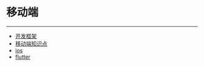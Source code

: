 # 移动端

***

- [开发框架](https://github.com/mazhiwen/study-notes/tree/master/mobile/APP.md)
- [移动端知识点](https://github.com/mazhiwen/study-notes/tree/master/mobile/basic.md)
- [ios](https://github.com/mazhiwen/study-notes/tree/master/mobile/ios)
- [flutter](https://github.com/mazhiwen/study-notes/tree/master/mobile/flutter)
